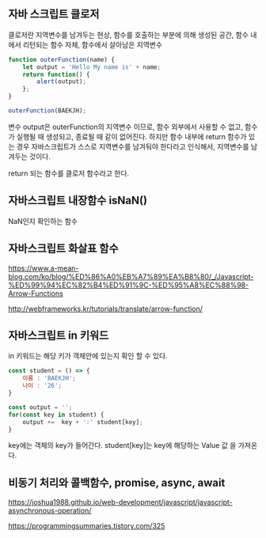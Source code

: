 ## 자바 스크립트 클로저

클로저란 지역변수를 남겨두는 현상, 함수를 호출하는 부분에 의해 생성된 공간, 함수 내에서 리턴되는 함수 자체, 함수에서 살아남은 지역변수

```javascript
function outerFunction(name) {
    let output = 'Hello My name is' + name;
    return function() {
        alert(output);
    };
}

outerFunction(BAEKJH);
```

변수 output은 outerFunction의 지역변수 이므로, 함수 외부에서 사용할 수 없고, 함수가 실행될 때 생성되고, 종료될 때 같이 없어진다. 하지만 함수 내부에 return 함수가 있는 경우 자바스크립트가 스스로 지역변수를 남겨둬야 한다라고 인식해서, 지역변수를 남겨두는 것이다.

return 되는 함수를 클로저 함수라고 한다.

## 자바스크립트 내장함수 isNaN()

NaN인지 확인하는 함수

## 자바스크립트 화살표 함수

https://www.a-mean-blog.com/ko/blog/%ED%86%A0%EB%A7%89%EA%B8%80/_/Javascript-%ED%99%94%EC%82%B4%ED%91%9C-%ED%95%A8%EC%88%98-Arrow-Functions


http://webframeworks.kr/tutorials/translate/arrow-function/

## 자바스크립트 in 키워드

in 키워드는 해당 키가 객체안에 있는지 확인 할 수 있다.

```javascript
const student = () => {
    이름 : 'BAEKJH';
    나이 : '26';
}

const output = '';
for(const key in student) {
    output +=  key + ':' student[key];
}
```

key에는 객체의 key가 들어간다. student[key]는 key에 해당하는 Value 값 을 가져온다.

## 비동기 처리와 콜백함수, promise, async, await

https://joshua1988.github.io/web-development/javascript/javascript-asynchronous-operation/

https://programmingsummaries.tistory.com/325